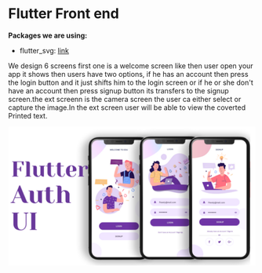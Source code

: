 # Flutter Front end


**Packages we are using:**

- flutter_svg: [link](https://pub.dev/packages/flutter_svg)

We design 6 screens first one is a welcome screen like then user open your app it shows then users have two options, if he has an account then press the login button and it just shifts him to the login screen or if he or she don't have an account then press signup button its transfers to the signup screen.the ext screenn is the camera screen the user ca either select or capture the image.In the ext screen user will be able to view the coverted Printed text.

![App UI](/UI.png)
